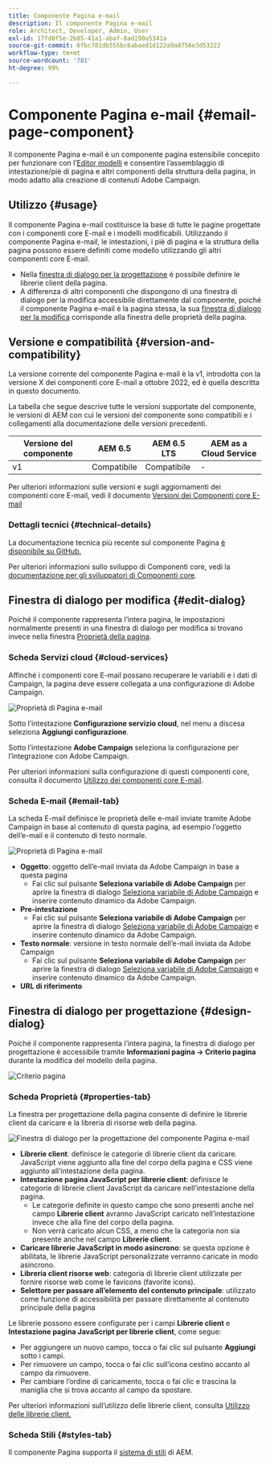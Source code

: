 ```yaml
---
title: Componente Pagina e-mail
description: Il componente Pagina e-mail
role: Architect, Developer, Admin, User
exl-id: 17fd0f5e-2b85-41a1-abaf-8ad190a5341a
source-git-commit: 6fbc781db555bc6abaed1d122a9a8756e3d53222
workflow-type: tm+mt
source-wordcount: '781'
ht-degree: 99%

---
```



# Componente Pagina e-mail {#email-page-component}

Il componente Pagina e-mail è un componente pagina estensibile concepito per funzionare con l’[Editor modelli](https://experienceleague.adobe.com/docs/experience-manager-cloud-service/sites/authoring/features/templates.html?lang=it) e consentire l’assemblaggio di intestazione/piè di pagina e altri componenti della struttura della pagina, in modo adatto alla creazione di contenuti Adobe Campaign.

## Utilizzo {#usage}

Il componente Pagina e-mail costituisce la base di tutte le pagine progettate con i componenti core E-mail e i modelli modificabili. Utilizzando il componente Pagina e-mail, le intestazioni, i piè di pagina e la struttura della pagina possono essere definiti come modello utilizzando gli altri componenti core E-mail.

* Nella [finestra di dialogo per la progettazione](#design-dialog) è possibile definire le librerie client della pagina.
* A differenza di altri componenti che dispongono di una finestra di dialogo per la modifica accessibile direttamente dal componente, poiché il componente Pagina e-mail è la pagina stessa, la sua [finestra di dialogo per la modifica](#edit-dialog) corrisponde alla finestra delle proprietà della pagina.

## Versione e compatibilità {#version-and-compatibility}

La versione corrente del componente Pagina e-mail è la v1, introdotta con la versione X dei componenti core E-mail a ottobre 2022, ed è quella descritta in questo documento.

La tabella che segue descrive tutte le versioni supportate del componente, le versioni di AEM con cui le versioni del componente sono compatibili e i collegamenti alla documentazione delle versioni precedenti.

| Versione del componente | AEM 6.5 | AEM 6.5 LTS | AEM as a Cloud Service |
|---|---|---|---|
| v1 | Compatibile | Compatibile | - |

Per ulteriori informazioni sulle versioni e sugli aggiornamenti dei componenti core E-mail, vedi il documento [Versioni dei Componenti core E-mail](/help/email/versions.md)

### Dettagli tecnici {#technical-details}

La documentazione tecnica più recente sul componente Pagina [è disponibile su GitHub.](https://adobe.com/go/aem_cmp_tech_email_page_v1)

Per ulteriori informazioni sullo sviluppo di Componenti core, vedi la [documentazione per gli sviluppatori di Componenti core](/help/developing/overview.md).

## Finestra di dialogo per modifica {#edit-dialog}

Poiché il componente rappresenta l’intera pagina, le impostazioni normalmente presenti in una finestra di dialogo per modifica si trovano invece nella finestra [Proprietà della pagina](https://experienceleague.adobe.com/docs/experience-manager-cloud-service/sites/authoring/fundamentals/page-properties.html?lang=it).

### Scheda Servizi cloud {#cloud-services}

Affinché i componenti core E-mail possano recuperare le variabili e i dati di Campaign, la pagina deve essere collegata a una configurazione di Adobe Campaign.

![Proprietà di Pagina e-mail](/help/email/assets/email-page-properties.png)

Sotto l’intestazione **Configurazione servizio cloud**, nel menu a discesa seleziona **Aggiungi configurazione**.

Sotto l’intestazione **Adobe Campaign** seleziona la configurazione per l’integrazione con Adobe Campaign.

Per ulteriori informazioni sulla configurazione di questi componenti core, consulta il documento [Utilizzo dei componenti core E-mail](/help/email/using.md).

### Scheda E-mail {#email-tab}

La scheda E-mail definisce le proprietà delle e-mail inviate tramite Adobe Campaign in base al contenuto di questa pagina, ad esempio l’oggetto dell’e-mail e il contenuto di testo normale.

![Proprietà di Pagina e-mail](/help/email/assets/email-page-properties-email.png)

* **Oggetto**: oggetto dell’e-mail inviata da Adobe Campaign in base a questa pagina
   * Fai clic sul pulsante **Seleziona variabile di Adobe Campaign** per aprire la finestra di dialogo [Seleziona variabile di Adobe Campaign](/help/email/campaign-variables.md) e inserire contenuto dinamico da Adobe Campaign.
* **Pre-intestazione**
   * Fai clic sul pulsante **Seleziona variabile di Adobe Campaign** per aprire la finestra di dialogo [Seleziona variabile di Adobe Campaign](/help/email/campaign-variables.md) e inserire contenuto dinamico da Adobe Campaign.
* **Testo normale**: versione in testo normale dell’e-mail inviata da Adobe Campaign
   * Fai clic sul pulsante **Seleziona variabile di Adobe Campaign** per aprire la finestra di dialogo [Seleziona variabile di Adobe Campaign](/help/email/campaign-variables.md) e inserire contenuto dinamico da Adobe Campaign.
* **URL di riferimento**

## Finestra di dialogo per progettazione {#design-dialog}

Poiché il componente rappresenta l’intera pagina, la finestra di dialogo per progettazione è accessibile tramite **Informazioni pagina -> Criterio pagina** durante la modifica del modello della pagina.

![Criterio pagina](/help/assets/page-policy.png)

### Scheda Proprietà {#properties-tab}

La finestra per progettazione della pagina consente di definire le librerie client da caricare e la libreria di risorse web della pagina.

![Finestra di dialogo per la progettazione del componente Pagina e-mail](/help/email/assets/email-page-design.png)

* **Librerie client**: definisce le categorie di librerie client da caricare. JavaScript viene aggiunto alla fine del corpo della pagina e CSS viene aggiunto all’intestazione della pagina.
* **Intestazione pagina JavaScript per librerie client**: definisce le categorie di librerie client JavaScript da caricare nell’intestazione della pagina.
   * Le categorie definite in questo campo che sono presenti anche nel campo **Librerie client** avranno JavaScript caricato nell’intestazione invece che alla fine del corpo della pagina.
   * Non verrà caricato alcun CSS, a meno che la categoria non sia presente anche nel campo **Librerie client**.
* **Caricare librerie JavaScript in modo asincrono**: se questa opzione è abilitata, le librerie JavaScript personalizzate verranno caricate in modo asincrono.
* **Libreria client risorse web**: categoria di librerie client utilizzate per fornire risorse web come le favicons (favorite icons).
* **Selettore per passare all’elemento del contenuto principale**: utilizzato come funzione di accessibilità per passare direttamente al contenuto principale della pagina

Le librerie possono essere configurate per i campi **Librerie client** e **Intestazione pagina JavaScript per librerie client**, come segue:

* Per aggiungere un nuovo campo, tocca o fai clic sul pulsante **Aggiungi** sotto i campi.
* Per rimuovere un campo, tocca o fai clic sull’icona cestino accanto al campo da rimuovere.
* Per cambiare l’ordine di caricamento, tocca o fai clic e trascina la maniglia che si trova accanto al campo da spostare.

Per ulteriori informazioni sull’utilizzo delle librerie client, consulta [Utilizzo delle librerie client.](https://helpx.adobe.com/it/experience-manager/6-5/sites/developing/using/clientlibs.html)

### Scheda Stili {#styles-tab}

Il componente Pagina supporta il [sistema di stili](/help/get-started/authoring.md#component-styling) di AEM.
